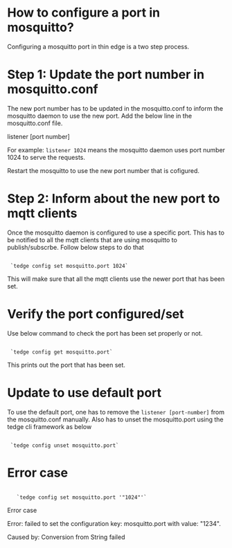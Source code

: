 # How to configure a port in mosquitto?

Configuring a mosquitto port in thin edge is a two step process.

# Step 1: Update the port number in mosquitto.conf
 The new port number has to be updated in the mosquitto.conf to inform the mosquitto 
 daemon to use the new port. Add the below line in the mosquitto.conf file.
  
 listener [port number]
    
 For example: `listener 1024` means the mosquitto daemon uses port number 1024 to serve the requests.
 
 Restart the mosquitto to use the new port number that is cofigured.

# Step 2: Inform about the new port to mqtt clients 
 Once the mosquitto daemon is configured to use a specific port. This has to be notified 
 to all the mqtt clients that are using mosquitto to publish/subscrbe.
 Follow below steps to do that
   
 ```shell
   
  `tedge config set mosquitto.port 1024`

 ```
 This will make sure that all the mqtt clients use the newer port that has been set.

# Verify the port configured/set
 Use below command to check the port has been set properly or not.
 
 ```shell
   
  `tedge config get mosquitto.port`

 ```
 This prints out the port that has been set.

# Update to use default port
 To use the default port, one has to remove the `listener [port-number]` from the mosquitto.conf manually.
 Also has to unset the mosquitto.port using the tedge cli framework as below

 ```shell
   
  `tedge config unset mosquitto.port`

 ```

# Error case

```shell
   
   `tedge config set mosquitto.port '"1024"'`

```
   Error case

   Error: failed to set the configuration key: mosquitto.port with value: "1234".

Caused by:
    Conversion from String failed

   


  


